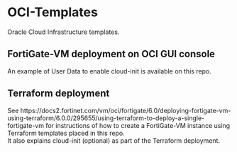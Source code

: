 # OCI-Templates
Oracle Cloud Infrastructure templates.
<br>
<H2>FortiGate-VM deployment on OCI GUI console</H2>
An example of User Data to enable cloud-init is available on this repo.
<br>
<H2>Terraform deployment</H2>
See https://docs2.fortinet.com/vm/oci/fortigate/6.0/deploying-fortigate-vm-using-terraform/6.0.0/295655/using-terraform-to-deploy-a-single-fortigate-vm for instructions of how to create a FortiGate-VM instance using Terraform templates placed in this repo. <br> It also explains cloud-init (optional) as part of the Terraform deployment.
